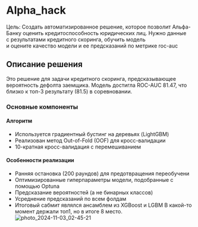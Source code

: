 # Alpha_hack
Цель: Создать автоматизированное решение, которое 
позволит Альфа-Банку оценить кредитоспособность 
юридических лиц. Нужно данные             
с результатами кредитного скоринга, обучить модель      
и оцените качество модели и ее предсказаний 
по метрике roc-auc

## Описание решения
Это решение для задачи кредитного скоринга, предсказывающее вероятность дефолта заемщика. Модель достигла ROC-AUC 81.47, что близко к топ-3 результату (81.5) в соревновании.

### Основные компоненты
#### Алгоритм
- Используется градиентный бустинг на деревьях (LightGBM)
- Реализован метод Out-of-Fold (OOF) для кросс-валидации
- 10-кратная кросс-валидация с перемешиванием
#### Особенности реализации
- Ранняя остановка (200 раундов) для предотвращения переобучени
- Оптимизированные гиперпараметры модели, подобранные с помощью Optuna
- Предсказание вероятностей (а не бинарных классов)
- Усреднение предсказаний по всем фолдам
- Итоговый сабмит являлся ансамблем из XGBoost и LGBM
В какой-то момент держали топ1, но в итоге 8 место.
![photo_2024-11-03_02-45-21](https://github.com/user-attachments/assets/4e9014e2-f67d-46d7-9729-02910a875dc4)
